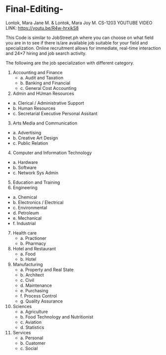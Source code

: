 # Final-Editing-
Lontok, Mara Jane M. & Lontok, Mara Joy M.
CS-1203
YOUTUBE VIDEO LINK: https://youtu.be/R4w-hrxikS8

  This Code is similar to JobStreet.ph where you can choose on what field you are in to see if there is/are available job suitable for your field and specialization. Online recruitment allows for immediate, real-time interaction and 24×7 hiring and job search activity.
  
 The following are the job specialization with different category.
 1. Accounting and Finance
    - a. Audit and Taxation
    - b. Banking and Financial
    - c. General Cost Accounting
 2. Admin and HUman Resources
   - a. Clerical / Administrative Support
   - b. Human Resources
   - c. Secretarial Executive Personal Assitant
 3. Arts Media and Communication
   - a. Advertising
   - b. Creative Art Design
   - c. Public Relation
 4. Computer and Information Technology
   - a. Hardware
   - b. Software
   - c. Network Sys Admin
 5. Education and Training
 6. Engineering
   - a. Chemical
   - b. Electronics / Electrical
   - c. Environmental 
   - d. Petroleum
   - e. Mechanical
   - f. Industrial
 7. Health care
     - a. Practioner
     - b. Pharmacy
 8. Hotel and Restaurant
     - a. Food 
     - b. Hotel
 9. Manufacturing
     - a. Property and Real State
     - b. Architect
     - c. Civil
     - d. Maintenance
     - e. Purchasing
     - f. Process Control
     - g. Quality Assurance
 10. Sciences
     - a. Agriculture
     - b. Food Technology and Nutritionist
     - c. Aviation
     - d. Statistics
 11. Services
     - a. Personal
     - b. Cuatomer
     - c. Social
